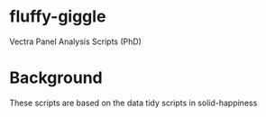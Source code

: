 # fluffy-giggle
Vectra Panel Analysis Scripts (PhD)

# Background
These scripts are based on the data tidy scripts in solid-happiness

